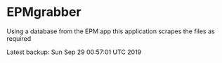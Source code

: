# EPMgrabber
Using a database from the EPM app this application scrapes the files as required


Latest backup: Sun Sep 29 00:57:01 UTC 2019

